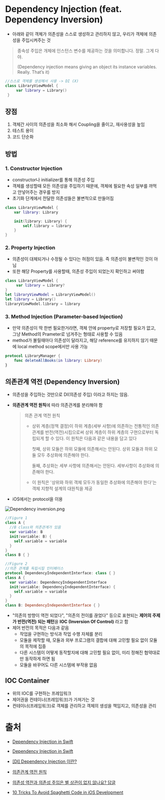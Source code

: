 # Dependency Injection (feat. Dependency Inversion)

- 아래와 같이 객체가 의존성을 스스로 생성하고 관리하지 않고, 우리가 객체에 의존성을 주입시켜주는 것
> 종속성 주입은 개체에 인스턴스 변수를 제공하는 것을 의미합니다. 정말. 그게 다야. 
> 
> (Dependency injection means giving an object its instance variables. Really. That’s it)

```swift
//스스로 객체를 생성해서 사용 -> DI (X)
class LibraryViewModel {
     var library = Library()
 }
```

## 장점

1. 객체간 사이의 의존성을 최소화 해서 Coupling을 줄이고, 재사용성을 높임
2. 테스트 용이
3. 코드 단순화

## 방법

### 1. Constructor Injection

- constructor나 initializer를 통해 의존성 주입
- 객체를 생성할때 모든 의존성을 주입하기 때문에, 객체에 필요한 속성 일부를 까먹고 안넣어주는 경우를 방지
- 초기화 단계에서 전달한 의존성들은 불변적으로 만들어짐

```swift
class LibraryViewModel { 
    var library: Library 

    init(library: Library) {  
        self.library = library  
    }
}
```

### 2. Property Injection

- 의존성이 대체되거나 수정될 수 있다는 허점이 있음.  즉 의존성이 불변적인 것이 아님
- 또한 해당 Property를 사용할때, 의존성 주입이 되었는지 확인하고 써야함

```swift
class LibraryViewModel {
     var library = Library?
}
let libraryViewModel = LibraryViewModel()  
let library = Library()  
libraryViewModel.library = library
```

### 3. Method Injection (Parameter-based Injection)

- 만약 의존성이 딱 한번 필요한거라면, 객체 안에 property로 저장할 필요가 없고, 그냥 Method의 Prameter로 넘겨주는 형태로 사용할 수 있음
- method가 불릴때마다 의존성이 달라지고, 해당 reference를 유지하지 않기 때문에 local method scope에서만 사용 가능

```swift
protocol LibraryManager { 
    func deleteAllBooks(in library: Library)  
}
```



## 의존관계 역전 (Dependency Inversion)

- 의존성을 주입하는 것만으로 DI(의존성 주입) 이라고 하지는 않음.

- **의존관계 역전 원칙**에 따라 의존관계를 분리해야 함

  > 의존 관계 역전 원칙
  >
  > - 상위 계층(정책 결정)이 하위 계층(세부 사항)에 의존하는 전통적인 의존관계를 반전(역전)시킴으로써 상위 계층이 하위 계층의 구현으로부터 독립되게 할 수 있다. 이 원칙은 다음과 같은 내용을 담고 있다
  >
  >   첫째, 상위 모듈은 하위 모듈에 의존해서는 안된다. 상위 모듈과 하위 모듈 모두 추상화에 의존해야 한다.
  >
  >   둘째, 추상화는 세부 사항에 의존해서는 안된다. 세부사항이 추상화에 의존해야 한다.
  >
  > - 이 원칙은 '상위와 하위 객체 모두가 동일한 추상화에 의존해야 한다'는 객체 지향적 설계의 대원칙을 제공

- iOS에서는 protocol을 이용

![Dependency inversion.png](https://upload.wikimedia.org/wikipedia/commons/9/96/Dependency_inversion.png)

```swift
//Figure 1
class A {
  //B class와 의존관계가 있음
  var variable: B
  init(variable: B) {
    self.variable = variable
  }
}
class B { }

//Figure 2
//의존 관계를 독립시킬 인터페이스
protocol DependencyIndependentInterface: class { }
class A {
  var variable: DependencyIndependentInterface
  init(variable: DependencyIndependentInterface) {
    self.variable = variable
  }
}
class B: DependencyIndependentInterface { }
```

- "의존의 방향이 역전 되었다", "의존의 전이를 끊었다" 등으로 표현되는 **제어의 주제가 반전(역전) 되는 패턴**을 **IOC (Inversion Of Control)** 라고 함
-  제어 반전의 목적은 다음과 같음
   - 작업을 구현하는 방식과 작업 수행 자체를 분리
   - 모듈을 제작할 때, 모듈과 외부 프로그램의 결합에 대해 고민할 필요 없이 모듈의 목적에 집중
   - 다른 시스템이 어떻게 동작할지에 대해 고민할 필요 없이, 미리 정해진 협약대로만 동작하게 하면 됨
   - 모듈을 바꾸어도 다른 시스템에 부작용 없음

## IOC Container

- 위의 IOC를 구현하는 프레임워크
- 제어권을 컨테이너(프레임워크)가 가져가는 것
- 컨테이너(프레임워크)로 객체를 관리하고 객체의 생성을 책임지고, 의존성을 관리

# 출처

- [Dependency Injection in Swift](https://kimgaeun.tistory.com/2)

- [Dependency Injection in Swift](https://github.com/JeongHoonkr/Learning-Swift/blob/master/Study/English/Dependency_Injection_in_Swift.md)

- [[DI] Dependency Injection 이란?](https://medium.com/@jang.wangsu/di-dependency-injection-%EC%9D%B4%EB%9E%80-1b12fdefec4f)

- [의존관계 역전 원칙](https://ko.wikipedia.org/wiki/%EC%9D%98%EC%A1%B4%EA%B4%80%EA%B3%84_%EC%97%AD%EC%A0%84_%EC%9B%90%EC%B9%99)

- [의존성 역전과 의존성 주입은 별 상관이 없지 않나요? 답글](https://medium.com/@jang.wangsu/%EA%B0%9C%EC%9D%B8%EC%A0%81%EC%9C%BC%EB%A1%9C%EB%8A%94-161a895f14d3)
- [10 Tricks To Avoid Spaghetti Code in iOS Development](https://betterprogramming.pub/10-tricks-to-avoid-spaghetti-code-in-ios-development-3f5a0ab2f46f)

  


